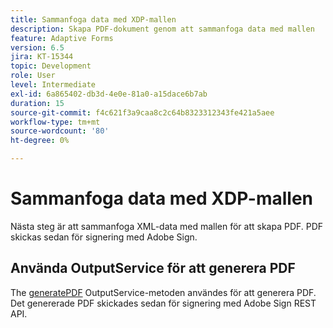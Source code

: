 ```yaml
---
title: Sammanfoga data med XDP-mallen
description: Skapa PDF-dokument genom att sammanfoga data med mallen
feature: Adaptive Forms
version: 6.5
jira: KT-15344
topic: Development
role: User
level: Intermediate
exl-id: 6a865402-db3d-4e0e-81a0-a15dace6b7ab
duration: 15
source-git-commit: f4c621f3a9caa8c2c64b8323312343fe421a5aee
workflow-type: tm+mt
source-wordcount: '80'
ht-degree: 0%

---
```


# Sammanfoga data med XDP-mallen

Nästa steg är att sammanfoga XML-data med mallen för att skapa PDF. PDF skickas sedan för signering med Adobe Sign.

## Använda OutputService för att generera PDF

The [generatePDF](https://developer.adobe.com/experience-manager/reference-materials/6-5/forms/javadocs/com/adobe/fd/output/api/OutputService.html#generatePDFOutput-com.adobe.aemfd.docmanager.Document-com.adobe.aemfd.docmanager.Document-com.adobe.fd.output.api.PDFOutputOptions-) OutputService-metoden användes för att generera PDF.
Det genererade PDF skickades sedan för signering med Adobe Sign REST API.
